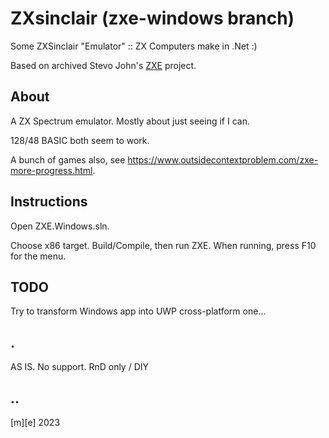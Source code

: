 # ZXsinclair (zxe-windows branch)
Some ZXSinclair "Emulator" :: ZX Computers make in .Net :)

Based on archived Stevo John's [ZXE](https://github.com/stevehjohn/ZXE) project.

## About 

A ZX Spectrum emulator. Mostly about just seeing if I can.

128/48 BASIC both seem to work.

A bunch of games also, see https://www.outsidecontextproblem.com/zxe-more-progress.html.


## Instructions

Open ZXE.Windows.sln.

Choose x86 target. Build/Compile, then run ZXE. When running, press F10 for the menu.

## TODO
Try to transform Windows app into UWP cross-platform one...

## .
AS IS. No support. RnD only / DIY

## ..

[m][e] 2023